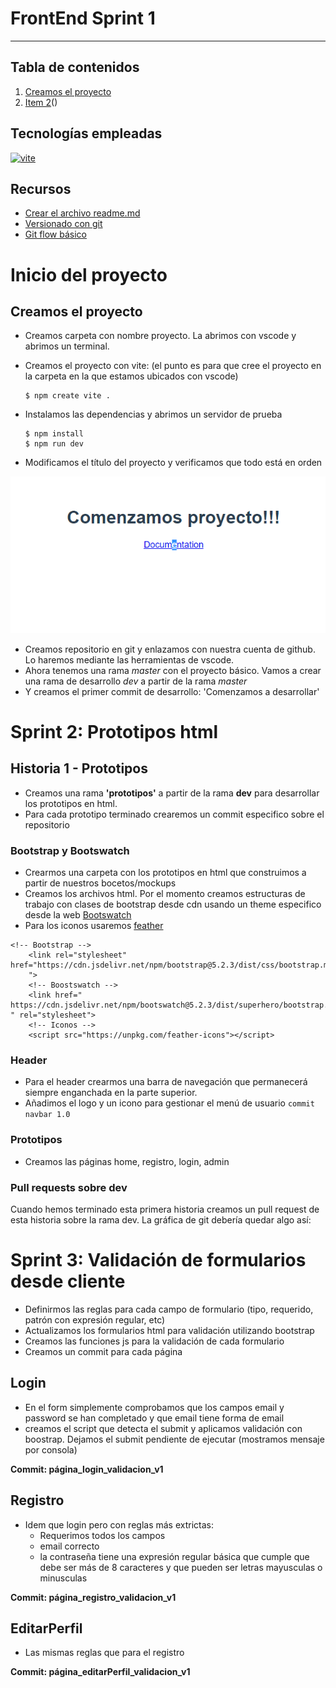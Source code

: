 # FrontEnd Sprint 1
***
## Tabla de contenidos

1. [Creamos el proyecto](#creamos-proyecto)
2. [Item 2](#item2)()

## Tecnologías empleadas

 [![vite](https://encrypted-tbn0.gstatic.com/images?q=tbn:ANd9GcQsTYQgDwKWbIEM8WQ76zl_Oaw16RHcn8_J0Q&usqp=CAU)](https://www.npmjs.com/package/vite)

## Recursos
- [Crear el archivo readme.md](https://www.ionos.es/digitalguide/paginas-web/desarrollo-web/archivo-readme/)
- [Versionado con git](https://www.youtube.com/watch?v=1B9iP611WUY&list=PLY1J8ju7Eq-TUBGmySQNivh2F1Yq0CgQj&index=18)
- [Git flow básico](https://www.youtube.com/watch?v=CTM-pvIZk48)
 
 # Inicio del proyecto
 ## Creamos el proyecto
- Creamos carpeta con nombre proyecto. La abrimos con vscode y abrimos un terminal.
- Creamos el proyecto con vite: (el punto es para que cree el proyecto en la carpeta en la que estamos ubicados con vscode)
   
    ```
    $ npm create vite .
    ```
  
- Instalamos las dependencias y abrimos un servidor de prueba
 
    ```
    $ npm install
    $ npm run dev
    ```
- Modificamos el título del proyecto y verificamos que todo está en orden


![](public/recortes/comenzamos.png)

- Creamos repositorio en git y enlazamos con nuestra cuenta de github. Lo haremos mediante las herramientas de vscode.
- Ahora tenemos una rama *master* con el proyecto básico. Vamos a crear una rama de desarrollo *dev* a partir de la rama *master*
- Y creamos el primer commit de desarrollo: 'Comenzamos a desarrollar'


# Sprint 2: Prototipos html 
## Historia 1 - Prototipos
- Creamos una rama **'prototipos'** a partir de la rama **dev** para desarrollar los prototipos en html.
- Para cada prototipo terminado crearemos un commit especifico sobre el repositorio
### Bootstrap y Bootswatch
- Crearmos una carpeta con los prototipos en html que construimos a partir de nuestros bocetos/mockups
- Creamos los archivos html. Por el momento creamos estructuras de trabajo con clases de bootstrap desde cdn usando un theme especifico desde la web [Bootswatch](https://bootswatch.com/) 
- Para los iconos usaremos [feather ](https://feathericons.com/)

```
<!-- Bootstrap -->
    <link rel="stylesheet" href="https://cdn.jsdelivr.net/npm/bootstrap@5.2.3/dist/css/bootstrap.min.css
    ">
    <!-- Boostswatch -->
    <link href="
https://cdn.jsdelivr.net/npm/bootswatch@5.2.3/dist/superhero/bootstrap.min.css
" rel="stylesheet">
    <!-- Iconos -->
    <script src="https://unpkg.com/feather-icons"></script>
```
### Header
- Para el header crearmos una barra de navegación que permanecerá siempre enganchada en la parte superior.
- Añadimos el logo y un icono para gestionar el menú de usuario
  ```commit navbar 1.0```

### Prototipos
- Creamos las páginas home, registro, login, admin

### Pull requests sobre dev
Cuando hemos terminado esta primera historia creamos un pull request de esta historia sobre la rama dev.
La gráfica de git debería quedar algo así:

# Sprint 3: Validación de formularios desde cliente
- Definirmos las reglas para cada campo de formulario (tipo, requerido, patrón con expresión regular, etc)
- Actualizamos los formularios html para validación utilizando bootstrap
- Creamos las funciones js para la validación de cada formulario
- Creamos un commit para cada página

## Login
- En el form simplemente comprobamos que los campos email y password se han completado y que email tiene forma de email
- creamos el script que detecta el submit y aplicamos validación con boostrap. Dejamos el submit pendiente de ejecutar (mostramos mensaje por consola)

**Commit: página_login_validacion_v1**
## Registro
- Idem que login pero con reglas más extrictas: 
  - Requerimos todos los campos
  - email correcto
  - la contraseña tiene una expresión regular básica que cumple que debe ser más de 8 caracteres y que pueden ser letras mayusculas o minusculas

**Commit: página_registro_validacion_v1**

## EditarPerfil
- Las mismas reglas que para el registro

**Commit: página_editarPerfil_validacion_v1**

  

